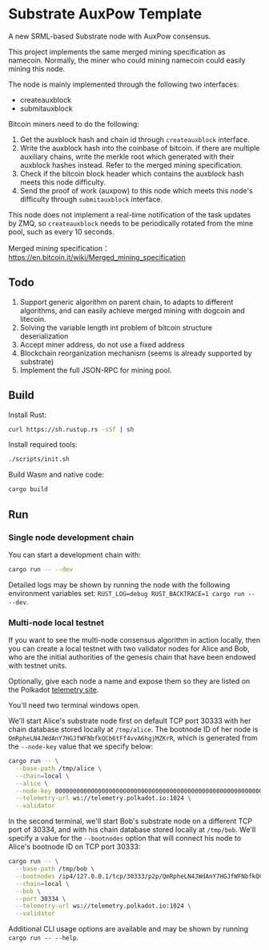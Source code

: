 # Substrate AuxPow Template 

A new SRML-based Substrate node with AuxPow consensus.

This project implements the same merged mining specification as namecoin. Normally, the miner who could mining namecoin could easily mining this node.

The node is mainly implemented through the following two interfaces:

- createauxblock
- submitauxblock

Bitcoin miners need to do the following:

1. Get the auxblock hash and chain id through `createauxblock` interface.
2. Write the auxblock hash into the coinbase of bitcoin. if there are multiple auxiliary chains, write the merkle root which generated with their auxblock hashes instead. Refer to the merged mining specification.
3. Check if the bitcoin block header which contains the auxblock hash meets this node difficulty.
4. Send the proof of work (auxpow) to this node which meets this node's difficulty through `submitauxblock` interface.

This node does not implement a real-time notification of the task updates by ZMQ, so `createauxblock` needs to be periodically rotated from the mine pool, such as every 10 seconds.

Merged mining specification： https://en.bitcoin.it/wiki/Merged_mining_specification

## Todo

1. Support generic algorithm on parent chain, to adapts to different algorithms, and can easily achieve merged mining with dogcoin and litecoin.
2. Solving the variable length int problem of bitcoin structure deserialization
3. Accept miner address, do not use a fixed address
4. Blockchain reorganization mechanism (seems is already supported by substrate)
5. Implement the full JSON-RPC for mining pool.

## Build

Install Rust:

```bash
curl https://sh.rustup.rs -sSf | sh
```

Install required tools:

```bash
./scripts/init.sh
```

Build Wasm and native code:

```bash
cargo build
```

## Run

### Single node development chain

You can start a development chain with:

```bash
cargo run -- --dev
```

Detailed logs may be shown by running the node with the following environment variables set: `RUST_LOG=debug RUST_BACKTRACE=1 cargo run -- --dev`.

### Multi-node local testnet

If you want to see the multi-node consensus algorithm in action locally, then you can create a local testnet with two validator nodes for Alice and Bob, who are the initial authorities of the genesis chain that have been endowed with testnet units.

Optionally, give each node a name and expose them so they are listed on the Polkadot [telemetry site](https://telemetry.polkadot.io/#/Local%20Testnet).

You'll need two terminal windows open.

We'll start Alice's substrate node first on default TCP port 30333 with her chain database stored locally at `/tmp/alice`. The bootnode ID of her node is `QmRpheLN4JWdAnY7HGJfWFNbfkQCb6tFf4vvA6hgjMZKrR`, which is generated from the `--node-key` value that we specify below:

```bash
cargo run -- \
  --base-path /tmp/alice \
  --chain=local \
  --alice \
  --node-key 0000000000000000000000000000000000000000000000000000000000000001 \
  --telemetry-url ws://telemetry.polkadot.io:1024 \
  --validator
```

In the second terminal, we'll start Bob's substrate node on a different TCP port of 30334, and with his chain database stored locally at `/tmp/bob`. We'll specify a value for the `--bootnodes` option that will connect his node to Alice's bootnode ID on TCP port 30333:

```bash
cargo run -- \
  --base-path /tmp/bob \
  --bootnodes /ip4/127.0.0.1/tcp/30333/p2p/QmRpheLN4JWdAnY7HGJfWFNbfkQCb6tFf4vvA6hgjMZKrR \
  --chain=local \
  --bob \
  --port 30334 \
  --telemetry-url ws://telemetry.polkadot.io:1024 \
  --validator
```

Additional CLI usage options are available and may be shown by running `cargo run -- --help`.
